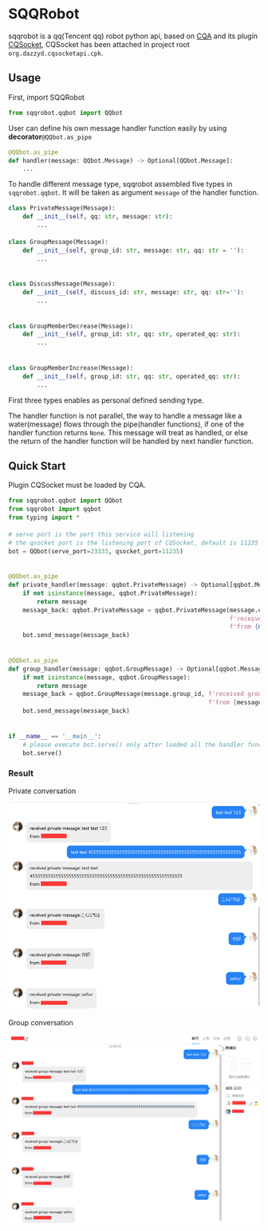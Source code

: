 # SQQRobot

sqqrobot is a qq(Tencent qq) robot python api, based on [CQA](https://cqp.cc/) and its plugin [CQSocket](https://github.com/yukixz/cqsocketapi), CQSocket has been attached in project root `org.dazzyd.cqsocketapi.cpk`.

## Usage

First, import SQQRobot

```python
from sqqrobot.qqbot import QQbot
```

User can define his own message handler function easily by using **decorator**```@QQbot.as_pipe```

```python
@QQbot.as_pipe
def handler(message: QQbot.Message) -> Optional[QQbot.Message]:
    ...
```

To handle different message type, sqqrobot assembled five types in ```sqqrobot.qqbot```. It will be taken as argument `message` of the handler function.

```python
class PrivateMessage(Message):
    def __init__(self, qq: str, message: str):
        ...

class GroupMessage(Message):
    def __init__(self, group_id: str, message: str, qq: str = ''):
        ...


class DiscussMessage(Message):
    def __init__(self, discuss_id: str, message: str, qq: str=''):
        ...


class GroupMemberDecrease(Message):
    def __init__(self, group_id: str, qq: str, operated_qq: str):
        ...


class GroupMemberIncrease(Message):
    def __init__(self, group_id: str, qq: str, operated_qq: str):
        ...
```

First three types enables as personal defined sending type.

The handler function is not parallel, the way to handle a message like a water(message) flows through the pipe(handler functions), if one of the handler function returns `None`. This message will treat as handled, or else the return of the handler function will be handled by next handler function.

## Quick Start

Plugin CQSocket must be loaded by CQA.

```python
from sqqrobot.qqbot import QQbot
from sqqrobot import qqbot
from typing import *

# serve port is the port this service will listening
# the qsocket port is the listening port of CQSocket, default is 11235
bot = QQbot(serve_port=23333, qsocket_port=11235)


@QQbot.as_pipe
def private_handler(message: qqbot.PrivateMessage) -> Optional[qqbot.Message]:
    if not isinstance(message, qqbot.PrivateMessage):
        return message
    message_back: qqbot.PrivateMessage = qqbot.PrivateMessage(message.qq,
                                                              f'received private message: {message.message}\n'
                                                              f'from {message.qq}')
    bot.send_message(message_back)


@QQbot.as_pipe
def group_handler(message: qqbot.GroupMessage) -> Optional[qqbot.Message]:
    if not isinstance(message, qqbot.GroupMessage):
        return message
    message_back = qqbot.GroupMessage(message.group_id, f'received group message{message.message}\n'
                                                        f'from {message.group_id}')
    bot.send_message(message_back)


if __name__ == '__main__':
    # please execute bot.serve() only after loaded all the handler function you defined.
    bot.serve()
```

### Result

Private conversation

![image-20200308222239772](README.assets/image-20200308222239772.png)

Group conversation

![image-20200308222623027](README.assets/image-20200308222623027.png)